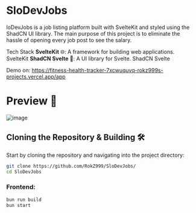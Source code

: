 # SloDevJobs 
loDevJobs is a job listing platform built with SvelteKit and styled using the ShadCN UI library. The main purpose of this project is to eliminate the hassle of opening every job post to see the salary.

Tech Stack
**SvelteKit** 🌐: A framework for building web applications. SvelteKit
**ShadCN Svelte** 🧩: A UI library for Svelte. ShadCN Svelte

Demo on: [https://fitness-health-tracker-7xcwuquvq-rokz999s-projects.vercel.app/app ](https://slo-dev-jobs.vercel.app/)

# Preview 📸
![image](https://github.com/RokZ999/SloDevJobs/assets/71169333/203ee723-26d2-4cb0-b543-58cd9139dc78)


## Cloning the Repository & Building 🛠️
Start by cloning the repository and navigating into the project directory:
```bash
git clone https://github.com/RokZ999/SloDevJobs/
cd SloDevJobs
```

### Frontend:
```bash
bun run build
bun start
```
